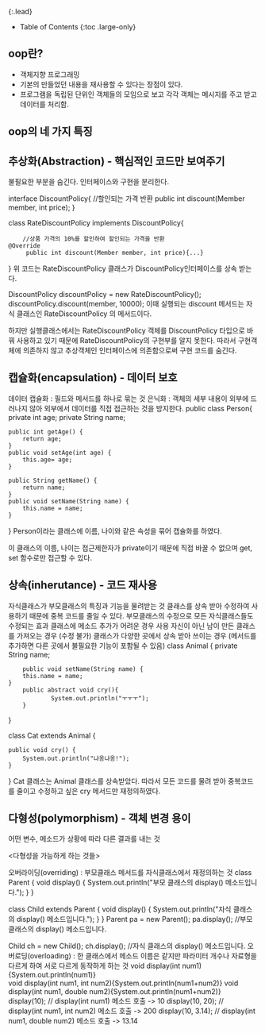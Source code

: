 {:.lead}
- Table of Contents
{:toc .large-only}

## oop란?
- 객체지향 프로그래밍
- 기본의 만들었던 내용을 재사용할 수 있다는 장점이 있다.
- 프로그램을 독립된 단위인 객체들의 모임으로 보고 각각 객체는 메시지를 주고 받고 데이터를 처리함.



##  oop의 네 가지 특징

## 추상화(Abstraction) - 핵심적인 코드만 보여주기
불필요한 부분을 숨긴다.
인터페이스와 구현을 분리한다.

interface DiscountPolicy{ 
		//할인되는 가격 반환
		public int discount(Member member, int price); 
}

class RateDiscountPolicy implements DiscountPolicy{

		//상품 가격의 10%를 할인하여 할인되는 가격을 반환
    @Override
		 public int discount(Member member, int price){...}
}
위 코드는 RateDiscountPolicy 클래스가 DiscountPolicy인터페이스를 상속 받는다.

DiscountPolicy discountPolicy = new RateDiscountPolicy();
discountPolicy.discount(member, 10000);
이때 실행되는 discount 메서드는 자식 클래스인 RateDiscountPolicy 의 메서드이다.

하지만 실행클래스에서는 RateDiscountPolicy 객체를 DiscountPolicy 타입으로 바꿔 사용하고 있기 때문에 RateDiscountPolicy의 구현부를 알지 못한다. 따라서 구현객체에 의존하지 않고 추상객체인 인터페이스에 의존함으로써 구현 코드를 숨긴다.


## 캡슐화(encapsulation) - 데이터 보호
데이터 캡슐화 : 필드와 메서드를 하나로 묶는 것
은닉화 : 객체의 세부 내용이 외부에 드러나지 않아 외부에서 데이터를 직접 접근하는 것을 방지한다.
public class Person{
    private int age;
    private String name;

    public int getAge() {
        return age;
    }
    public void setAge(int age) {
        this.age= age;
    }

    public String getName() {
        return name;
    }
    public void setName(String name) {
        this.name = name;
    }
}
Person이라는 클래스에 이름, 나이와 같은 속성을 묶어 캡슐화를 하였다.

이 클래스의 이름, 나이는 접근제한자가 private이기 때문에 직접 바꿀 수 없으며 get, set 함수로만 접근할 수 있다.


## 상속(inherutance) - 코드 재사용
자식클래스가 부모클래스의 특징과 기능을 물려받는 것
클래스를 상속 받아 수정하여 사용하기 때문에 중복 코드를 줄일 수 있다.
부모클래스의 수정으로 모든 자식클래스들도 수정되는 효과
클래스에 메소드 추가가 어려운 경우 사용
자신이 아닌 남이 만든 클래스를 가져오는 경우 (수정 불가)
클래스가 다양한 곳에서 상속 받아 쓰이는 경우 (메서드를 추가하면 다른 곳에서 불필요한 기능이 포함될 수 있음)
class Animal { 
		private String name;

		public void setName(String name) {
        this.name = name;
    }
		public abstract void cry(){
				System.out.println("ㅜㅜㅜ");
		}
}

class Cat extends Animal {

    public void cry() {
        System.out.println("냐옹냐옹!");
    }
}
Cat 클래스는 Animal 클래스를 상속받았다. 따라서 모든 코드를 물려 받아 중복코드를 줄이고 수정하고 싶은 cry 메서드만 재정의하였다.


## 다형성(polymorphism) - 객체 변경 용이
어떤 변수, 메소드가 상황에 따라 다른 결과를 내는 것

<다형성을 가능하게 하는 것들>

오버라이딩(overriding) : 부모클래스 메서드를 자식클래스에서 재정의하는 것
class Parent {
    void display() { 
				System.out.println("부모 클래스의 display() 메소드입니다.");
		}
}

class Child extends Parent {
    void display() { 
				System.out.println("자식 클래스의 display() 메소드입니다.");
		}
}
Parent pa = new Parent();
pa.display(); //부모 클래스의 display() 메소드입니다.

Child ch = new Child();
ch.display(); //자식 클래스의 display() 메소드입니다.
오버로딩(overloading) : 한 클래스에서 메소드 이름은 같지만 파라미터 개수나 자료형을 다르게 하여 서로 다르게 동작하게 하는 것
void display(int num1){System.out.println(num1)}              
void display(int num1, int num2){System.out.println(num1+num2)}
void display(int num1, double num2){System.out.println(num1+num2)}
display(10);       // display(int num1) 메소드 호출 -> 10
display(10, 20);   // display(int num1, int num2) 메소드 호출 -> 200
display(10, 3.14); // display(int num1, double num2) 메소드 호출 -> 13.14
